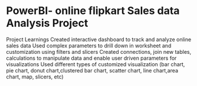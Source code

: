 # PowerBI- online flipkart Sales data Analysis Project
Project Learnings
Created interactive dashboard to track and analyze online sales data
Used complex parameters to drill down in worksheet and customization using filters and slicers
Created connections, join new tables, calculations to manipulate data and enable user driven parameters for visualizations
Used different types of customized visualization (bar chart, pie chart, donut chart,clustered bar chart, scatter chart, line chart,area chart, map, slicers, etc)
